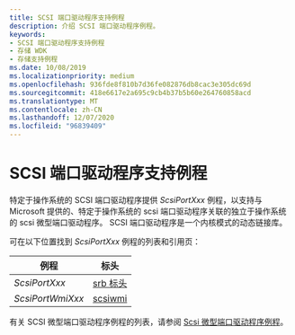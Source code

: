 ```yaml
---
title: SCSI 端口驱动程序支持例程
description: 介绍 SCSI 端口驱动程序例程。
keywords:
- SCSI 端口驱动程序支持例程
- 存储 WDK
- 存储支持例程
ms.date: 10/08/2019
ms.localizationpriority: medium
ms.openlocfilehash: 936fde8f810b7d36fe082876db8cac3e305dc69d
ms.sourcegitcommit: 418e6617e2a695c9cb4b37b5b60e264760858acd
ms.translationtype: MT
ms.contentlocale: zh-CN
ms.lasthandoff: 12/07/2020
ms.locfileid: "96839409"
---
```

# <a name="scsi-port-driver-support-routines"></a>SCSI 端口驱动程序支持例程

特定于操作系统的 SCSI 端口驱动程序提供 *ScsiPortXxx* 例程，以支持与 Microsoft 提供的、特定于操作系统的 scsi 端口驱动程序关联的独立于操作系统的 scsi 微型端口驱动程序。 SCSI 端口驱动程序是一个内核模式的动态链接库。

可在以下位置找到 *ScsiPortXxx* 例程的列表和引用页：

| 例程 | 标头 |
| ------- | ------- |
| *ScsiPortXxx* | [srb 标头](/windows-hardware/drivers/ddi/srb/) |
| *ScsiPortWmiXxx* | [scsiwmi](/windows-hardware/drivers/ddi/scsiwmi/) |

有关 SCSI 微型端口驱动程序例程的列表，请参阅 [Scsi 微型端口驱动程序例程](scsi-miniport-driver-routines.md)。
